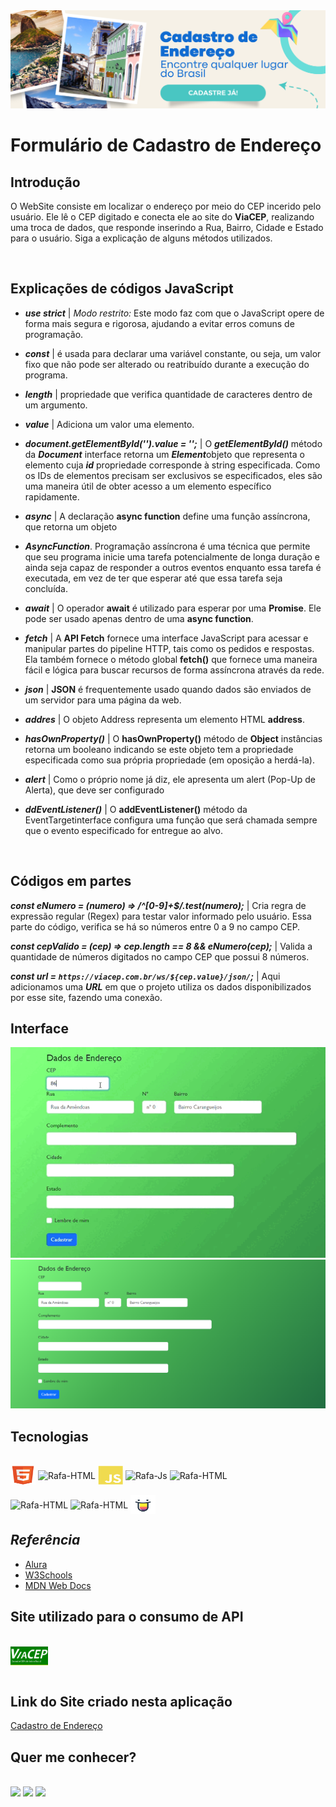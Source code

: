 <img src="img/banner.png">

<br>

# **Formulário de Cadastro de Endereço**

## **Introdução**

O WebSite consiste em localizar o endereço por meio do CEP incerido pelo usuário. Ele lê o CEP digitado e conecta ele ao site do **ViaCEP**, realizando uma troca de dados, que responde inserindo a Rua, Bairro, Cidade e Estado para o usuário. Siga a explicação de alguns métodos utilizados.

<br>

## **Explicações de códigos JavaScript**

* ***use strict*** | *Modo restrito:* Este modo faz com que o JavaScript opere de forma mais segura e rigorosa, ajudando a evitar erros comuns de programação.

* ***const*** | é usada para declarar uma variável constante, ou seja, um valor fixo que não pode ser alterado ou reatribuído durante a execução do programa. 

* ***length*** | propriedade que verifica quantidade de caracteres dentro de um argumento.

* ***value*** | Adiciona um valor uma elemento.

* ***document.getElementById('').value = '';*** | O ***getElementById()*** método da ***Document*** interface retorna um ***Element***objeto que representa o elemento cuja ***id*** propriedade corresponde à string especificada. Como os IDs de elementos precisam ser exclusivos se especificados, eles são uma maneira útil de obter acesso a um elemento específico rapidamente.

* ***async*** | A declaração **async function** define uma função assíncrona, que retorna um objeto 

* ***AsyncFunction***. Programação assíncrona é uma técnica que permite que seu programa inicie uma tarefa potencialmente de longa duração e ainda seja capaz de responder a outros eventos enquanto essa tarefa é executada, em vez de ter que esperar até que essa tarefa seja concluída.

* ***await*** | O operador **await** é utilizado para esperar por uma **Promise**. Ele pode ser usado apenas dentro de uma **async function**.

* ***fetch*** | A **API Fetch** fornece uma interface JavaScript para acessar e manipular partes do pipeline HTTP, tais como os pedidos e respostas. Ela também fornece o método global **fetch()** que fornece uma maneira fácil e lógica para buscar recursos de forma assíncrona através da rede.

* ***json*** | **JSON** é frequentemente usado quando dados são enviados de um servidor para uma página da web.

* ***addres*** | O objeto Address representa um elemento HTML **address**.

* ***hasOwnProperty()*** | O **hasOwnProperty()** método de **Object** instâncias retorna um booleano indicando se este objeto tem a propriedade especificada como sua própria propriedade (em oposição a herdá-la).

* ***alert*** | Como o próprio nome já diz, ele apresenta um alert (Pop-Up de Alerta), que deve ser configurado

* ***ddEventListener()*** | O **addEventListener()** método da EventTargetinterface configura uma função que será chamada sempre que o evento especificado for entregue ao alvo.

<br>

## **Códigos em partes**

***const eNumero = (numero) => /^[0-9]+$/.test(numero);*** | Cria regra de expressão regular (Regex) para testar valor informado pelo usuário. Essa parte do código, verifica se há so números entre 0 a 9 no campo CEP.

***const cepValido = (cep) => cep.length == 8 && eNumero(cep);*** | Valida a quantidade de números digitados no campo CEP que possui  8 números.

***const url = `https://viacep.com.br/ws/${cep.value}/json/`;*** | Aqui adicionamos uma ***URL*** em que o projeto utiliza os dados disponibilizados por esse site, fazendo uma conexão.

## **Interface**

<img src="gif/testec.gif">

<img src="img/tela.png">

## **Tecnologias**
 
<div style="display: inline_block"><br>
   <img align="center" alt="Rafa-HTML" height="30" width="40" src="https://raw.githubusercontent.com/devicons/devicon/master/icons/html5/html5-original.svg">
   <img align="center" alt="Rafa-HTML" height="30" width="40" src="https://cdn.jsdelivr.net/gh/devicons/devicon@latest/icons/css3/css3-original.svg">
   <img align="center" alt="Rafa-Js" height="30" width="40" src="https://raw.githubusercontent.com/devicons/devicon/master/icons/javascript/javascript-plain.svg">
   <img align="center" alt="Rafa-Js" height="40" width="50" src="https://cdn.jsdelivr.net/gh/devicons/devicon@latest/icons/github/github-original.svg" />
   <img align="center" alt="Rafa-HTML" height="30" width="40" src="https://cdn.jsdelivr.net/gh/devicons/devicon@latest/icons/bootstrap/bootstrap-original.svg" />
   <div style="display: inline_block"><br>
   <img align="center" alt="Rafa-HTML" height="30" width="40" src="https://cdn.jsdelivr.net/gh/devicons/devicon@latest/icons/canva/canva-original.svg" >
   <img  align="center" alt="Rafa-HTML" height="30" width="40" src="https://cdn.jsdelivr.net/gh/devicons/devicon@latest/icons/devicon/devicon-original.svg" />
   <img align="center" height="30" width="40" src="img/colorhunt.png">

<br>

## ***Referência***

* [Alura](https://www.alura.com.br/)
* [W3Schools](https://www.w3schools.com/)
* [MDN Web Docs](https://developer.mozilla.org/en-US/docs/Web)

## **Site utilizado para o consumo de API**
<br>
   <img align="center" height="30" width="60" src="img/viacep.png">
          
 
</div>

<br>

## **Link do Site criado nesta aplicação**

[Cadastro de Endereço](https://emillybonfim.github.io/form-CadEndereco/cadastro.html)

##
 
## **Quer me conhecer?**
<br>
 
<div>
   <a href="https://instagram.com/emy_bonfimf" target="_blank"><img src="https://img.shields.io/badge/-Instagram-%23E4405F?style=for-the-badge&logo=instagram&logoColor=white" target="_blank"></a>
   <a href="https://www.linkedin.com/in/emilly-bonfim-7709b2303" target="_blank"><img src="https://img.shields.io/badge/-LinkedIn-%230077B5?style=for-the-badge&logo=linkedin&logoColor=white" target="_blank"></a>
    <a href = "mailto:emillykbonfim@gmail.com"><img src="https://img.shields.io/badge/-Gmail-%23333?style=for-the-badge&logo=gmail&logoColor=white" target="_blank"></a>
</div>

